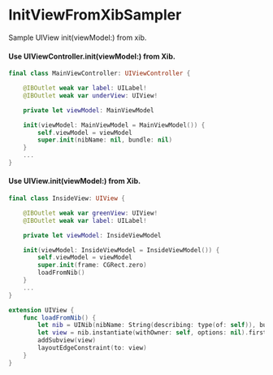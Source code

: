 # InitViewFromXibSampler
Sample UIView init(viewModel:) from xib.

#### Use UIViewController.init(viewModel:) from Xib.

```swift
final class MainViewController: UIViewController {

    @IBOutlet weak var label: UILabel!
    @IBOutlet weak var underView: UIView!

    private let viewModel: MainViewModel

    init(viewModel: MainViewModel = MainViewModel()) {
        self.viewModel = viewModel
        super.init(nibName: nil, bundle: nil)
    }
    ...
}
```

#### Use UIView.init(viewModel:) from Xib.

```swift
final class InsideView: UIView {

    @IBOutlet weak var greenView: UIView!
    @IBOutlet weak var label: UILabel!

    private let viewModel: InsideViewModel

    init(viewModel: InsideViewModel = InsideViewModel()) {
        self.viewModel = viewModel
        super.init(frame: CGRect.zero)
        loadFromNib()
    }
    ...
}

extension UIView {
    func loadFromNib() {
        let nib = UINib(nibName: String(describing: type(of: self)), bundle: Bundle(for: type(of: self)))
        let view = nib.instantiate(withOwner: self, options: nil).first as! UIView
        addSubview(view)
        layoutEdgeConstraint(to: view)
    }
}
```
